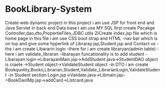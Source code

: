 # BookLibrary-System
Create web dynamic project
in this project i am use JSP for front end and Java Servlet in back end 
Data base i am use MY SQL
first create Pacakge Controller,dao,dto,PropertieFiles,JDBC utils
2)Create index.jsp file which is home page 
in this file i am use CSS boot strap and HTML 
-nav bar which is on top and give some hyperlink of Libraray.jsp,Student.jsp and Contact us 
-the i am create Libararin login 
-there for i am create libraryan(admin table) 
-here i am validate_libraran
-libarayan funcationality is to add student
-Libarayan login->LibarayanMain.jsp->AddStudent.java->StudentDAO object is craete ->Student object->ValidateStudent object
-in DTO  i am create Bookquntity,Books,Librarian,Student,Validate_LibrarianLogin,ValidateStudent 
-in Student section Login.jsp->Vaildate.java->Libmain.jsp->BookDaoIMp.jsp->addCard->Listcard.java

